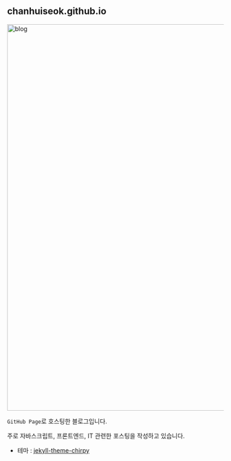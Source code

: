 ## chanhuiseok.github.io

<img width="900" alt="blog" src="https://user-images.githubusercontent.com/45116772/178274857-edd62d62-3961-4413-bf08-11a70d41269b.png">

`GitHub Page`로 호스팅한 블로그입니다.

주로 자바스크립트, 프론트엔드, IT 관련한 포스팅을 작성하고 있습니다.

- 테마 : [jekyll-theme-chirpy](https://github.com/cotes2020/jekyll-theme-chirpy)
